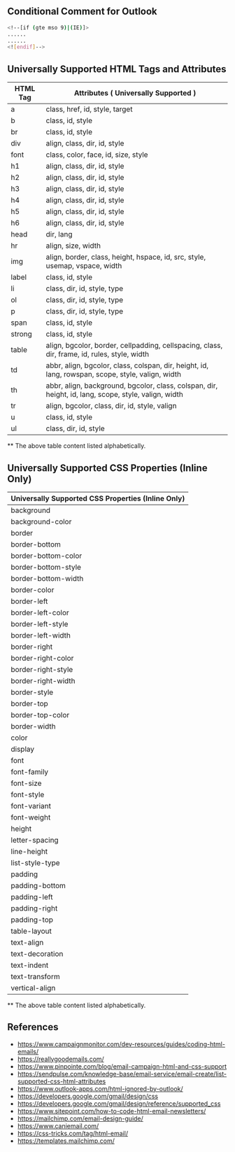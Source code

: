 ## Conditional Comment for Outlook

```sh
<!--[if (gte mso 9)|(IE)]>
......
......
<![endif]-->
```

## Universally Supported HTML Tags and Attributes

| HTML Tag | Attributes ( Universally Supported ) |
| -------- | ------------------------------------ |
| a        | class, href, id, style, target |
| b        | class, id, style |
| br       | class, id, style |
| div      | align, class, dir, id, style |
| font     | class, color, face, id, size, style |
| h1       | align, class, dir, id, style |
| h2       | align, class, dir, id, style |
| h3       | align, class, dir, id, style |
| h4       | align, class, dir, id, style |
| h5       | align, class, dir, id, style |
| h6       | align, class, dir, id, style |
| head     | dir, lang |
| hr       | align, size, width |
| img      | align, border, class, height, hspace, id, src, style, usemap, vspace, width |
| label    | class, id, style |
| li       | class, dir, id, style, type |
| ol       | class, dir, id, style, type |
| p        | class, dir, id, style, type |
| span     | class, id, style |
| strong   | class, id, style |
| table    | align, bgcolor, border, cellpadding, cellspacing, class, dir, frame, id, rules, style, width |
| td       | abbr, align, bgcolor, class, colspan, dir, height, id, lang, rowspan, scope, style, valign, width |
| th       | abbr, align, background, bgcolor, class, colspan, dir, height, id, lang, scope, style, valign, width |
| tr       | align, bgcolor, class, dir, id, style, valign |
| u        | class, id, style |
| ul       | class, dir, id, style |

** The above table content listed alphabetically.

## Universally Supported CSS Properties (Inline Only)

| Universally Supported CSS Properties (Inline Only) |
| -------------------------------------------------- |
| background |
| background-color|
| border |
| border-bottom |	
| border-bottom-color |	
| border-bottom-style |
| border-bottom-width |	
| border-color |	
| border-left |
| border-left-color |	
| border-left-style |	
| border-left-width |
| border-right |	
| border-right-color |	
| border-right-style |
| border-right-width |	
| border-style |	
| border-top |
| border-top-color |	
| border-width |	
| color |
| display |	
| font |	
| font-family |
| font-size |	
| font-style |	
| font-variant |
| font-weight |	
| height |	
| letter-spacing |
| line-height |	
| list-style-type |	
| padding |
| padding-bottom |	
| padding-left |	
| padding-right |
| padding-top |	
| table-layout |	
| text-align |
| text-decoration |	
| text-indent |	
| text-transform |
| vertical-align |

** The above table content listed alphabetically.

## References

- https://www.campaignmonitor.com/dev-resources/guides/coding-html-emails/
- https://reallygoodemails.com/
- https://www.pinpointe.com/blog/email-campaign-html-and-css-support
- https://sendpulse.com/knowledge-base/email-service/email-create/list-supported-css-html-attributes
- https://www.outlook-apps.com/html-ignored-by-outlook/
- https://developers.google.com/gmail/design/css
- https://developers.google.com/gmail/design/reference/supported_css
- https://www.sitepoint.com/how-to-code-html-email-newsletters/
- https://mailchimp.com/email-design-guide/
- https://www.caniemail.com/
- https://css-tricks.com/tag/html-email/
- https://templates.mailchimp.com/